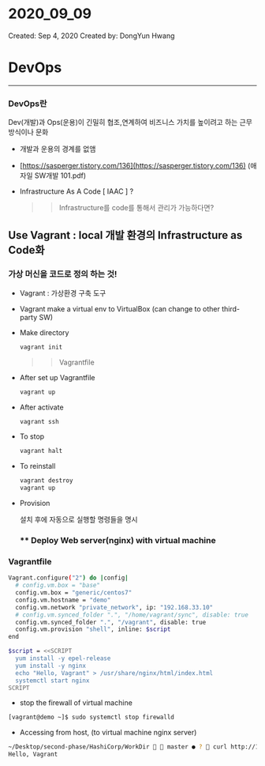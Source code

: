 # 2020_09_09

Created: Sep 4, 2020
Created by: DongYun Hwang

# DevOps

---

### DevOps란

Dev(개발)과 Ops(운용)이 긴밀히 협조,연계하여 비즈니스 가치를 높이려고 하는 근무 방식이나 문화

- 개발과 운용의 경계를 없앰
- [https://sasperger.tistory.com/136](https://sasperger.tistory.com/136) (애자일 SW개발 101.pdf)
- Infrastructure As A Code [ IAAC ] ?

    >> Infrastructure를 code를 통해서 관리가 가능하다면? 

## Use Vagrant : local 개발 환경의 Infrastructure as Code화

### 가상 머신을 코드로 정의 하는 것!

- Vagrant : 가상환경 구축 도구
- Vagrant make a virtual env to VirtualBox (can change to other third-party SW)

- Make directory

    ```bash
    vagrant init
    ```

    >> Vagrantfile

- After set up Vagrantfile

    ```bash
    vagrant up
    ```

- After activate

    ```bash
    vagrant ssh
    ```

- To stop

    ```bash
    vagrant halt
    ```

- To reinstall

    ```bash
    vagrant destroy
    vagrant up
    ```

- Provision

    설치 후에 자동으로 실행할 명령들을 명시

    ### ** Deploy Web server(nginx) with virtual machine

### Vagrantfile

```bash
Vagrant.configure("2") do |config|
  # config.vm.box = "base"
  config.vm.box = "generic/centos7"
  config.vm.hostname = "demo"
  config.vm.network "private_network", ip: "192.168.33.10"
  # config.vm.synced_folder ".", "/home/vagrant/sync", disable: true
  config.vm.synced_folder ".", "/vagrant", disable: true
  config.vm.provision "shell", inline: $script
end

$script = <<SCRIPT
  yum install -y epel-release
  yum install -y nginx
  echo "Hello, Vagrant" > /usr/share/nginx/html/index.html
  systemctl start nginx
SCRIPT
```

- stop the firewall of virtual machine

```bash
[vagrant@demo ~]$ sudo systemctl stop firewalld
```

- Accessing from host, (to virtual machine nginx server)

```bash
~/Desktop/second-phase/HashiCorp/WorkDir   master ● ?  curl http://192.168.33.10
Hello, Vagrant
```